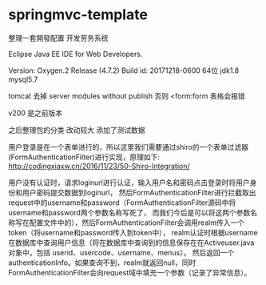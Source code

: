 # springmvc-template
整理一套開發配置 开发劳务系统

Eclipse Java EE IDE for Web Developers.

Version: Oxygen.2 Release (4.7.2)
Build id: 20171218-0600   64位   jdk1.8  mysql5.7 

tomcat 去掉  server modules without publish 否则  <form:form 表格会报错

v200 是之前版本

之后整理包的分类 改动较大  添加了测试数据


用户登录是在一个表单进行的，所以这里我们需要通过shiro的一个表单过滤器(FormAuthenticationFilter)进行实现，原理如下:
http://codingxiaxw.cn/2016/11/23/50-Shiro-Integration/

用户没有认证时，请求loginurl进行认证，输入用户名和密码点击登录时将用户身份和用户密码提交数据到loginurl，
然后FormAuthenticationFilter进行拦截取出request中的username和password（FormAuthenticationFilter源码中将username和password两个参数名称写死了，
而我们今后是可以将这两个参数名称写在配置文件中的），然后FormAuthenticationFilter会调用realm传入一个token（将username和password传入到token中），
realm认证时根据username在数据库中查询用户信息（将在数据库中查询到的信息保存在在Activeuser.java对象中，包括 userid、usercode、username、menus），
然后返回一个authenticationInfo。如果查询不到，realm就返回null，同时FormAuthenticationFilter会向request域中填充一个参数（记录了异常信息）。